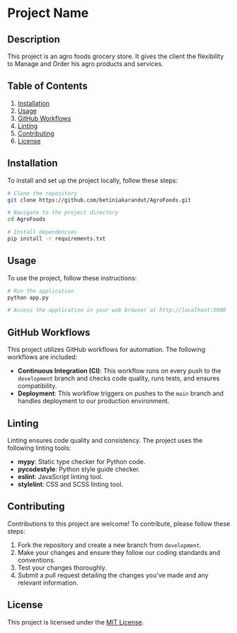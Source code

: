 # Project Name

## Description

This project is an agro foods grocery store. It gives the client the flexibility to Manage and Order his agro products and services.

## Table of Contents

1. [Installation](#installation)
2. [Usage](#usage)
3. [GitHub Workflows](#github-workflows)
4. [Linting](#linting)
5. [Contributing](#contributing)
6. [License](#license)

## Installation

To install and set up the project locally, follow these steps:

```bash
# Clone the repository
git clone https://github.com/betiniakarandut/AgroFoods.git

# Navigate to the project directory
cd AgroFoods

# Install dependencies
pip install -r requirements.txt
```

## Usage

To use the project, follow these instructions:

```bash
# Run the application
python app.py

# Access the application in your web browser at http://localhost:5000
```

## GitHub Workflows

This project utilizes GitHub workflows for automation. The following workflows are included:

- **Continuous Integration (CI)**: This workflow runs on every push to the `development` branch and checks code quality, runs tests, and ensures compatibility.
- **Deployment**: This workflow triggers on pushes to the `main` branch and handles deployment to our production environment.

## Linting

Linting ensures code quality and consistency. The project uses the following linting tools:

- **mypy**: Static type checker for Python code.
- **pycodestyle**: Python style guide checker.
- **eslint**: JavaScript linting tool.
- **stylelint**: CSS and SCSS linting tool.

## Contributing

Contributions to this project are welcome! To contribute, please follow these steps:

1. Fork the repository and create a new branch from `development`.
2. Make your changes and ensure they follow our coding standards and conventions.
3. Test your changes thoroughly.
4. Submit a pull request detailing the changes you've made and any relevant information.

## License

This project is licensed under the [MIT License](LICENSE).
